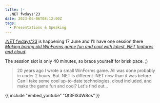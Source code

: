 ```yaml
---
title: |-
  .NET fwdays'23
date: 2023-06-06T08:12:00Z
tags:
  - Presentations & Speaking
---
```

[.NET fwdays'23][1] is happening 17 June and I'll have one session there [_Making boring old WinForms game fun and cool with latest .NET features and cloud_][2].

<!-- excerpt -->

The session slot is only 40 minutes, so brace yourself for brisk pace. ;) 	

> 20 years ago I wrote a small WinForms game. All was done probably in under 2 hours. But .NET is different .NET now than it was before. Can I take some cool up-to-date technologies, cloud included, and make the game fun and cool? Let's find out...  

{{ include "embed_youtube" "Qt3FIS4W8os" }}

[1]: https://fwdays.com/en/event/dotnet-fwdays-2023
[2]: https://fwdays.com/en/event/dotnet-fwdays-2023/review/making-boring-old-winforms-game-fun-with-latest-dotnet-features-and-cloud
